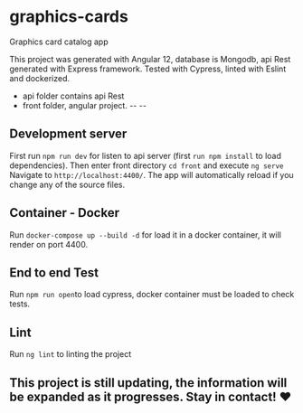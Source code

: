 # graphics-cards
Graphics card catalog app


This project was generated with Angular 12, database is Mongodb, api Rest generated with Express framework. Tested with Cypress, linted with Eslint and dockerized.
- api folder contains api Rest 
- front folder, angular project.
--
--

## Development server

First run `npm run dev` for listen to api server (first `run npm install` to load dependencies). Then enter front directory `cd front` and execute `ng serve`
Navigate to `http://localhost:4400/`. The app will automatically reload if you change any of the source files.

## Container - Docker

Run `docker-compose up --build -d` for load it in a docker container, it will render on port 4400.

##  End to end Test
Run `npm run open`to load cypress, docker container must be loaded to check tests.

## Lint

Run `ng lint` to linting the project

## This project is still updating, the information will be expanded as it progresses. Stay in contact! ❤️
